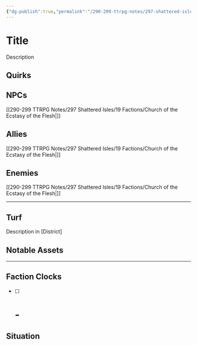 ```yaml
---
{"dg-publish":true,"permalink":"/290-299-ttrpg-notes/297-shattered-isles/19-factions/church-of-the-ecstasy-of-the-flesh/"}
---
```



# Title

Description

## Quirks

## NPCs

[[290-299 TTRPG Notes/297 Shattered Isles/19 Factions/Church of the Ecstasy of the Flesh\|]]

## Allies

[[290-299 TTRPG Notes/297 Shattered Isles/19 Factions/Church of the Ecstasy of the Flesh\|]]

## Enemies

[[290-299 TTRPG Notes/297 Shattered Isles/19 Factions/Church of the Ecstasy of the Flesh\|]]

****

## Turf

Description in [District]

## Notable Assets

****

## Faction Clocks

- [ ] # - 

## Situation